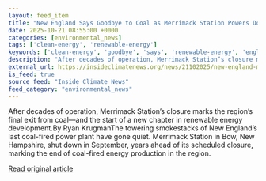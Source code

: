 ```yaml
---
layout: feed_item
title: "New England Says Goodbye to Coal as Merrimack Station Powers Down"
date: 2025-10-21 08:55:00 +0000
categories: [environmental_news]
tags: ['clean-energy', 'renewable-energy']
keywords: ['clean-energy', 'goodbye', 'says', 'renewable-energy', 'england']
description: "After decades of operation, Merrimack Station’s closure marks the region’s final exit from coal—and the start of a new chapter in renewable energy development"
external_url: https://insideclimatenews.org/news/21102025/new-england-merrimack-station-coal-plant-closes/
is_feed: true
source_feed: "Inside Climate News"
feed_category: "environmental_news"
---
```


After decades of operation, Merrimack Station’s closure marks the region’s final exit from coal—and the start of a new chapter in renewable energy development.By Ryan KrugmanThe towering smokestacks of New England’s last coal-fired power plant have gone quiet. Merrimack Station in Bow, New Hampshire, shut down in September, years ahead of its scheduled closure, marking the end of coal-fired energy production in the region.

[Read original article](https://insideclimatenews.org/news/21102025/new-england-merrimack-station-coal-plant-closes/)
